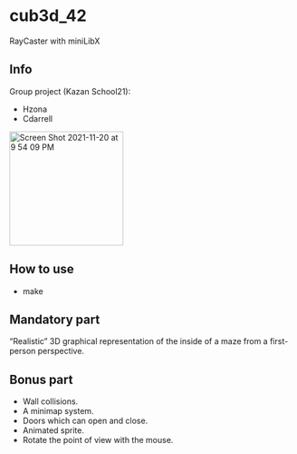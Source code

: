 # cub3d_42
RayCaster with miniLibX

## Info
Group project (Kazan School21):
- Hzona 
- Cdarrell
<img width="201" alt="Screen Shot 2021-11-20 at 9 54 09 PM" src="https://user-images.githubusercontent.com/94758944/143722228-f01e02a5-4cd7-4e02-9a25-89d28be45629.png">

## How to use
- make

## Mandatory part
“Realistic” 3D graphical representation of the inside of a maze from a first-person perspective.

## Bonus part
- Wall collisions.
- A minimap system.
- Doors which can open and close.
- Animated sprite.
- Rotate the point of view with the mouse.
